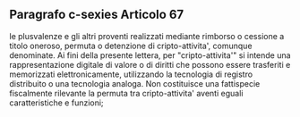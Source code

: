 ## Paragrafo c-sexies Articolo 67

le plusvalenze e gli altri proventi realizzati mediante rimborso o cessione a titolo oneroso, permuta o
detenzione di cripto-attivita', comunque denominate. Ai fini della presente lettera, per "cripto-attivita'" si
intende
una rappresentazione digitale di valore o di diritti che possono essere trasferiti e memorizzati
elettronicamente,
utilizzando la tecnologia di registro distribuito o una tecnologia analoga. Non costituisce una fattispecie
fiscalmente rilevante la permuta tra cripto-attivita' aventi eguali caratteristiche e funzioni;